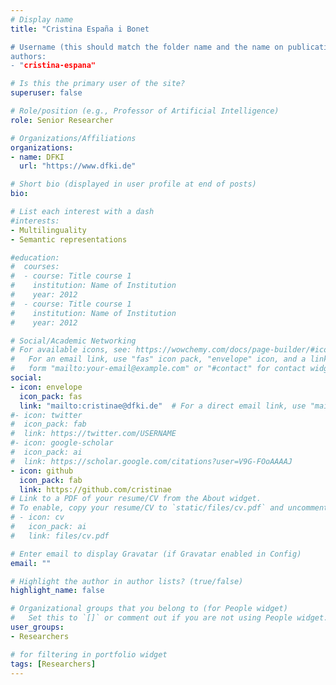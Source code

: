 ```yaml
---
# Display name
title: "Cristina España i Bonet

# Username (this should match the folder name and the name on publications)
authors:
- "cristina-espana"

# Is this the primary user of the site?
superuser: false

# Role/position (e.g., Professor of Artificial Intelligence)
role: Senior Researcher

# Organizations/Affiliations
organizations:
- name: DFKI
  url: "https://www.dfki.de"

# Short bio (displayed in user profile at end of posts)
bio: 

# List each interest with a dash
#interests:
- Multilinguality
- Semantic representations 

#education:
#  courses:
#  - course: Title course 1
#    institution: Name of Institution
#    year: 2012
#  - course: Title course 1
#    institution: Name of Institution
#    year: 2012

# Social/Academic Networking
# For available icons, see: https://wowchemy.com/docs/page-builder/#icons
#   For an email link, use "fas" icon pack, "envelope" icon, and a link in the
#   form "mailto:your-email@example.com" or "#contact" for contact widget.
social:
- icon: envelope
  icon_pack: fas
  link: "mailto:cristinae@dfki.de"  # For a direct email link, use "mailto:test@example.org".
#- icon: twitter
#  icon_pack: fab
#  link: https://twitter.com/USERNAME
#- icon: google-scholar
#  icon_pack: ai
#  link: https://scholar.google.com/citations?user=V9G-FOoAAAAJ
- icon: github
  icon_pack: fab
  link: https://github.com/cristinae
# Link to a PDF of your resume/CV from the About widget.
# To enable, copy your resume/CV to `static/files/cv.pdf` and uncomment the lines below.
# - icon: cv
#   icon_pack: ai
#   link: files/cv.pdf

# Enter email to display Gravatar (if Gravatar enabled in Config)
email: ""

# Highlight the author in author lists? (true/false)
highlight_name: false

# Organizational groups that you belong to (for People widget)
#   Set this to `[]` or comment out if you are not using People widget.
user_groups:
- Researchers

# for filtering in portfolio widget
tags: [Researchers]
---
```

